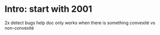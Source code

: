 # Intro: start with 2001

2x detect bugs
help doc
only works when there is something
convexité vs non-convexité
